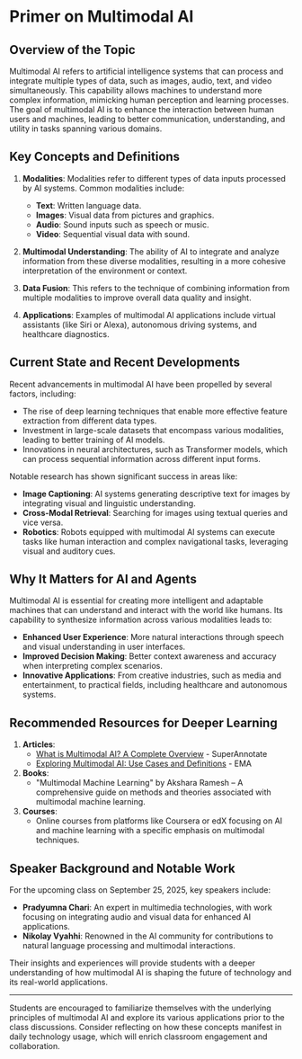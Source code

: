 # Primer on Multimodal AI

## Overview of the Topic
Multimodal AI refers to artificial intelligence systems that can process and integrate multiple types of data, such as images, audio, text, and video simultaneously. This capability allows machines to understand more complex information, mimicking human perception and learning processes. The goal of multimodal AI is to enhance the interaction between human users and machines, leading to better communication, understanding, and utility in tasks spanning various domains.

## Key Concepts and Definitions
1. **Modalities**: Modalities refer to different types of data inputs processed by AI systems. Common modalities include:
   - **Text**: Written language data.
   - **Images**: Visual data from pictures and graphics.
   - **Audio**: Sound inputs such as speech or music.
   - **Video**: Sequential visual data with sound.

2. **Multimodal Understanding**: The ability of AI to integrate and analyze information from these diverse modalities, resulting in a more cohesive interpretation of the environment or context.

3. **Data Fusion**: This refers to the technique of combining information from multiple modalities to improve overall data quality and insight.

4. **Applications**: Examples of multimodal AI applications include virtual assistants (like Siri or Alexa), autonomous driving systems, and healthcare diagnostics.

## Current State and Recent Developments
Recent advancements in multimodal AI have been propelled by several factors, including:
- The rise of deep learning techniques that enable more effective feature extraction from different data types.
- Investment in large-scale datasets that encompass various modalities, leading to better training of AI models.
- Innovations in neural architectures, such as Transformer models, which can process sequential information across different input forms.

Notable research has shown significant success in areas like:
- **Image Captioning**: AI systems generating descriptive text for images by integrating visual and linguistic understanding.
- **Cross-Modal Retrieval**: Searching for images using textual queries and vice versa.
- **Robotics**: Robots equipped with multimodal AI systems can execute tasks like human interaction and complex navigational tasks, leveraging visual and auditory cues.

## Why It Matters for AI and Agents
Multimodal AI is essential for creating more intelligent and adaptable machines that can understand and interact with the world like humans. Its capability to synthesize information across various modalities leads to:
- **Enhanced User Experience**: More natural interactions through speech and visual understanding in user interfaces.
- **Improved Decision Making**: Better context awareness and accuracy when interpreting complex scenarios.
- **Innovative Applications**: From creative industries, such as media and entertainment, to practical fields, including healthcare and autonomous systems.

## Recommended Resources for Deeper Learning
1. **Articles**:
   - [What is Multimodal AI? A Complete Overview](https://www.superannotate.com/blog/multimodal-ai) - SuperAnnotate
   - [Exploring Multimodal AI: Use Cases and Definitions](https://www.ema.co/additional-blogs/addition-blogs/exploring-multimodal-ai-use-cases-and-definitions) - EMA
2. **Books**:
   - "Multimodal Machine Learning" by Akshara Ramesh – A comprehensive guide on methods and theories associated with multimodal machine learning.
3. **Courses**:
   - Online courses from platforms like Coursera or edX focusing on AI and machine learning with a specific emphasis on multimodal techniques.

## Speaker Background and Notable Work
For the upcoming class on September 25, 2025, key speakers include:
- **Pradyumna Chari**: An expert in multimedia technologies, with work focusing on integrating audio and visual data for enhanced AI applications.
- **Nikolay Vyahhi**: Renowned in the AI community for contributions to natural language processing and multimodal interactions.

Their insights and experiences will provide students with a deeper understanding of how multimodal AI is shaping the future of technology and its real-world applications.

---

Students are encouraged to familiarize themselves with the underlying principles of multimodal AI and explore its various applications prior to the class discussions. Consider reflecting on how these concepts manifest in daily technology usage, which will enrich classroom engagement and collaboration.